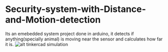 # Security-system-with-Distance-and-Motion-detection
Its an emebedded system project done in arduino, it detects if anything(specially animal) is moving near the sensor and calculates how far it is.
![alt tinkercad simulation](https://github.com/[username]/[reponame]/blob/[branch]/image.jpg?raw=true)

